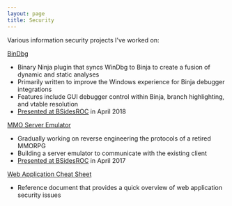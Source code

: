 ```yaml
---
layout: page
title: Security
---
```


Various information security projects I've worked on:

[BinDbg](https://github.com/kukfa/bindbg)

- Binary Ninja plugin that syncs WinDbg to Binja to create a fusion of dynamic and static analyses
- Primarily written to improve the Windows experience for Binja debugger integrations
- Features include GUI debugger control within Binja, branch highlighting, and vtable resolution
- [Presented at BSidesROC](/resources/bsidesroc2018.pdf) in April 2018

[MMO Server Emulator](https://github.com/kukfa/mmoserver)

- Gradually working on reverse engineering the protocols of a retired MMORPG
- Building a server emulator to communicate with the existing client
- [Presented at BSidesROC](/resources/bsidesroc2017.pdf) in April 2017

[Web Application Cheat Sheet](/resources/web-application-cheat-sheet)

- Reference document that provides a quick overview of web application security issues